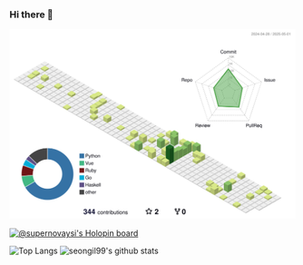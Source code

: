 ### Hi there 👋

![](./profile-3d-contrib/profile-green-animate.svg)

[![@supernovaysi's Holopin board](https://holopin.io/api/user/board?user=supernovaysi)](https://holopin.io/@supernovaysi)

![Top Langs](https://github-readme-stats.vercel.app/api/top-langs/?username=seongil99&layout=compact&theme=radical)  ![seongil99's github stats](https://github-readme-stats.vercel.app/api?username=seongil99&show_icons=true) 



<!--
Here are some ideas to get you started:

- 🔭 I’m currently working on ...
- 🌱 I’m currently learning ...
- 👯 I’m looking to collaborate on ...
- 🤔 I’m looking for help with ...
- 💬 Ask me about ...
- 📫 How to reach me: ...
- 😄 Pronouns: Seongil Yoon 윤성일[jun.sʌŋ.il]
- ⚡ Fun fact: ...
-->
